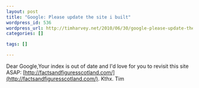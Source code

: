 ```yaml
--- 
layout: post
title: "Google: Please update the site i built"
wordpress_id: 536
wordpress_url: http://timharvey.net/2010/06/30/google-please-update-the-site-i-built/
categories: []

tags: []

---
```

Dear Google,Your index is out of date and I'd love for you to revisit this site ASAP: [http://factsandfiguresscotland.com/](http://factsandfiguresscotland.com/). Kthx. Tim
